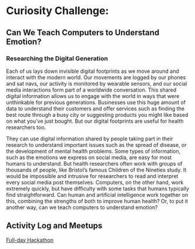 # Curiosity Challenge: 

## Can We Teach Computers to Understand Emotion? 

### Researching the Digital Generation 
Each of us lays down invisible digital footprints as we move around and interact with the modern world. 
Our movements are logged by our phones and sat navs, our activity is monitored by wearable sensors, and our social media interactions form part of a worldwide conversation. 
This shared digital information allows us to engage with the world in ways that were unthinkable for previous 
generations. 
Businesses use this huge amount of data to understand their customers and offer services such as finding the best 
route through a busy city or suggesting products you might like based on what you’ve just bought. 
But our digital footprints are useful for health researchers too. 

They can use digital information shared by people taking part in their research to understand important issues such as the spread of disease, or the development of mental health problems. 
Some types of information, such as the emotions we express on social media, are easy for most humans to understand. 
But health researchers often work with groups of thousands of people, like Bristol’s famous Children of the Nineties 
study. It would be impossible and intrusive for researchers to read and interpret every social media post themselves. 
Computers, on the other hand, work extremely quickly, but have difficulty with some tasks that humans typically find 
straightforward. Can human and artificial intelligence work together on this, combining the strengths of both to 
improve human health? Or, to put it another way, can we teach computers to understand emotion? 


## Activity Log and Meetups

[Full-day Hackathon](./hackathon190919.md)